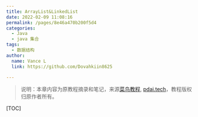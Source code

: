 ```yaml
---
title: ArrayList&LinkedList
date: 2022-02-09 11:08:16
permalink: /pages/8e46a470b200f5d4
categories:
  - Java
  - java 集合
tags:
  - 数据结构
author:
  name: Vance L
  link: https://github.com/Dovahkiin8625

---
```


> 说明：本章内容为原教程摘录和笔记，来源[菜鸟教程](https://www.runoob.com), [pdai.tech](https://www.pdai.tech/)，教程版权归原作者所有。



[TOC]

